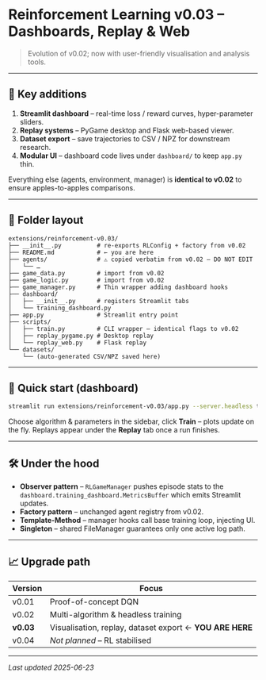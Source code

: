 # Reinforcement Learning v0.03 – Dashboards, Replay & Web

> Evolution of v0.02; now with user-friendly visualisation and analysis tools.

---

## 🌟 Key additions

1. **Streamlit dashboard** – real-time loss / reward curves, hyper-parameter sliders.  
2. **Replay systems** – PyGame desktop and Flask web-based viewer.  
3. **Dataset export** – save trajectories to CSV / NPZ for downstream research.  
4. **Modular UI** – dashboard code lives under `dashboard/` to keep `app.py` thin.

Everything else (agents, environment, manager) is **identical to v0.02** to
ensure apples-to-apples comparisons.

---

## 📁 Folder layout

```
extensions/reinforcement-v0.03/
├── __init__.py          # re-exports RLConfig + factory from v0.02
├── README.md            # ← you are here
├── agents/              # ⚠️ copied verbatim from v0.02 – DO NOT EDIT
│   └── …
├── game_data.py         # import from v0.02
├── game_logic.py        # import from v0.02
├── game_manager.py      # Thin wrapper adding dashboard hooks
├── dashboard/
│   ├── __init__.py      # registers Streamlit tabs
│   └── training_dashboard.py
├── app.py               # Streamlit entry point
├── scripts/
│   ├── train.py         # CLI wrapper – identical flags to v0.02
│   ├── replay_pygame.py # Desktop replay
│   └── replay_web.py    # Flask replay
└── datasets/
    └── (auto-generated CSV/NPZ saved here)
```

---

## 🚀 Quick start (dashboard)

```bash
streamlit run extensions/reinforcement-v0.03/app.py --server.headless true
```
Choose algorithm & parameters in the sidebar, click **Train** – plots update
on the fly.  Replays appear under the **Replay** tab once a run finishes.

---

## 🛠️ Under the hood

* **Observer pattern** – `RLGameManager` pushes episode stats to the
  `dashboard.training_dashboard.MetricsBuffer` which emits Streamlit updates.
* **Factory pattern** – unchanged agent registry from v0.02.
* **Template-Method** – manager hooks call base training loop, injecting UI.
* **Singleton** – shared FileManager guarantees only one active log path.

---

## 📈 Upgrade path

| Version | Focus |
|---------|-------|
| v0.01 | Proof-of-concept DQN |
| v0.02 | Multi-algorithm & headless training |
| **v0.03** | Visualisation, replay, dataset export ← **YOU ARE HERE** |
| v0.04 | *Not planned* – RL stabilised |

---

*Last updated 2025-06-23* 